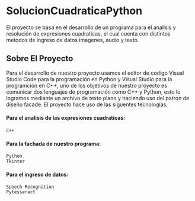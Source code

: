 # SolucionCuadraticaPython
El proyecto se basa en el desarrollo de un programa para el analisis y resolución de expresiones cuadraticas, el cual cuenta con distintos metodos de ingreso de datos imagenes, audio y texto.
## Sobre El Proyecto
Para el desarrollo de nuestro proyecto usamos el editor de codigo Visual Studio Code para la programación en Python y Visual Studio para la programción en C++, uno de los objetivos de nuestro proyecto es comunicar dos lenguajes de programación como C++ y Python, esto lo logramos mediante un archivo de texto plano y haciendo uso del patron de diseño facade.
El proyecto hace uso de las siguentes tecnologías.
#### Para el analisis de las expresiones cuadraticas:
```
C++
```
#### Para la fachada de nuestro programa:
```
Python 
Tkinter
```
#### Para el ingreso de datos:
```
Speech Recognition
Pytesseract
```

